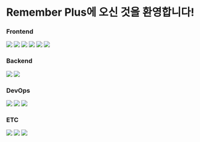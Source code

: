 # Remember Plus에 오신 것을 환영합니다!
<div>
<div>
<h3>Frontend</h3>
<img src="https://img.shields.io/badge/React-61DAFB?style=flat-square&logo=react&logoColor=white"/>
<img src="https://img.shields.io/badge/Vite-646CFF?style=flat-square&logo=vite&logoColor=white"/>
<img src="https://img.shields.io/badge/TypeScript-3178C6?style=flat-square&logo=TypeScript&logoColor=white"/>
<img src="https://img.shields.io/badge/HTML5-E34F26?style=flat-square&logo=HTML5&logoColor=white"/>
<img src="https://img.shields.io/badge/D3.js-F9A03C?style=flat-square&logo=D3.js&logoColor=white"/>
<img src="https://img.shields.io/badge/Three.js-000000?style=flat-square&logo=Three.js&logoColor=white"/>
</div>
<div>
<h3>Backend</h3>
<img src="https://img.shields.io/badge/Django-092E20?style=flat-square&logo=Django&logoColor=white"/>
<img src="https://img.shields.io/badge/Neo4j-4581C3?style=flat-square&logo=Neo4j&logoColor=white"/>
</div>
<h3>DevOps</h3>
<img src="https://img.shields.io/badge/NGINX-092E20?style=flat-square&logo=NGINX&logoColor=white"/>
<img src="https://img.shields.io/badge/Docker-009639?style=flat-square&logo=Docker&logoColor=white"/>
<img src="https://img.shields.io/badge/Amazon EC2-FF9900?style=flat-square&logo=Amazon EC2&logoColor=white"/>
</div>
</div>
<h3>ETC</h3>
<img src="https://img.shields.io/badge/Slack-4A154B?style=flat-square&logo=Slack&logoColor=white"/>
<img src="https://img.shields.io/badge/Notion-000000?style=flat-square&logo=Notion&logoColor=white"/>
<img src="https://img.shields.io/badge/Postman-FF6C37?style=flat-square&logo=Postman&logoColor=white"/>
</div>
</div>

